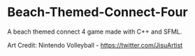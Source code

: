 # Beach-Themed-Connect-Four
A beach themed connect 4 game made with C++ and SFML.

Art Credit: Nintendo Volleyball - https://twitter.com/JisuArtist 
